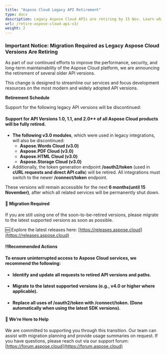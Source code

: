 ```yaml
---
title: "Aspose Cloud Legacy API Retirement"
type: docs
description: Legacy Aspose Cloud APIs are retiring by 15 Nov. Learn which versions are affected and how to migrate to the latest API versions for uninterrupted service.
url: /retire-aspose-cloud-api-v3/
weight: 2
---
```

### Important Notice: Migration Required as Legacy Aspose Cloud Versions Are Retiring

As part of our continued efforts to improve the performance, security, and long-term maintainability of the Aspose Cloud platform, we are announcing the retirement of several older API versions.

This change is designed to streamline our services and focus development resources on the most modern and widely adopted API versions.

**Retirement Schedule**

Support for the following legacy API versions will be discontinued:

#### Support for API Versions 1.0, 1.1, and 2.0** of all Aspose Cloud products will be fully retired.

* **The following v3.0 modules**, which were used in legacy integrations, will also be discontinued:  
  * **Aspose.Words Cloud (v3.0)**  
  * **Aspose.PDF Cloud (v3.0)**  
  * **Aspose.HTML Cloud (v3.0)**  
  * **Aspose.Storage Cloud (v3.0)**  
* Additionally, the token generation endpoint **/oauth2/token** (used in **cURL requests and direct API calls**) will be retired. All integrations must switch to the newer **/connect/token** endpoint.

These versions will remain accessible for the next **6 months(until 15 November)**, after which all related services will be permanently shut down.

#### 🔄 Migration Required

If you are still using one of the soon-to-be-retired versions, please migrate to the latest supported versions as soon as possible.

🆕 Explore the latest releases here: [https://releases.aspose.cloud](https://releases.aspose.cloud)

#### ‼️Recommended Actions

#### To ensure uninterrupted access to Aspose Cloud services, we recommend the following:

* #### Identify and update all requests to retired API versions and paths.

* #### Migrate to the latest supported versions (e.g., v4.0 or higher where applicable).

* #### Replace all uses of /oauth2/token with /connect/token. (Done automatically when using the latest SDK versions).

#### 🤝 We’re Here to Help

We are committed to supporting you through this transition. Our team can assist with migration planning and provide usage summaries on request. If you have questions, please reach out via our support forum: [https://forum.aspose.cloud](https://forum.aspose.cloud)
